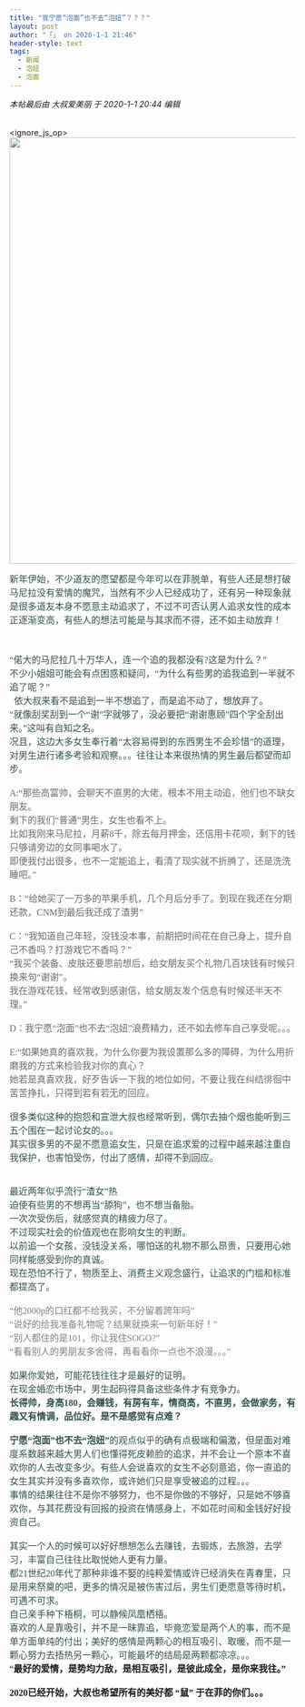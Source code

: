 ```yaml
---
title: "我宁愿“泡面”也不去“泡妞”？？？"
layout: post
author: "「」 on 2020-1-1 21:46"
header-style: text
tags:
  - 新闻
  - 泡妞
  - 泡面
---
```


 
<!--加载伯招聘的帖子--> <i class="pstatus"> 本帖最后由 大叔爱美丽 于 2020-1-1 20:44 编辑 </i>
 
 <font face="微软雅黑"><font size="3"><font color="#000000"><br> </font></font></font> <ignore_js_op> 
 <img aid="1324513" src="static/image/common/none.gif" zoomfile="data/attachment/forum/202001/01/194047q5kte7uzbskoize5.jpg" file="data/attachment/forum/202001/01/194047q5kte7uzbskoize5.jpg" width="750" inpost="1"> 
 <div class="tip tip_4 aimg_tip" id="aimg_1324513_menu" style="position: absolute; display: none" disautofocus="true"> 
  <div class="xs0"> 
   <p><strong>QQ图片20200101193905.jpg</strong> <em class="xg1">(191.64 KB, 下载次数: 0)</em></p> 
   <p> <a href="forum.php?mod=attachment&amp;aid=MTMyNDUxM3w3OTEyMDFkY3wxNTc3ODg3NTc1fDB8NTQ1MTIx&amp;nothumb=yes" target="_blank">下载附件</a> &nbsp;<a href="javascript:;" onclick="showWindow(this.id, this.getAttribute('url'), 'get', 0);" id="savephoto_1324513" url="home.php?mod=spacecp&amp;ac=album&amp;op=saveforumphoto&amp;aid=1324513&amp;handlekey=savephoto_1324513">保存到相册</a> </p> 
   <p class="xg1 y"><span title="2020-1-1 19:40">2&nbsp;小时前</span> 上传</p> 
  </div> 
  <div class="tip_horn"></div> 
 </div> 
</ignore_js_op> 
 
 <font color="#2f4f4f"><font face="微软雅黑"><font size="3">新年伊始，不少道友的愿望都是今年可以在菲脱单，有些人还是想打破马尼拉没有爱情的魔咒，当然有不少人已经成功了，</font></font><font size="3"><font face="微软雅黑">还有另一种现象就是很多道友本身不愿意主动追求了，</font></font><font face="微软雅黑"><font size="3">不过不可否认男人追求女性的成本正逐渐变高，</font></font><font face="微软雅黑"><font size="3">有些人的想法可能是与其求而不得，还不如主动放弃！</font></font></font><div align="left">
 <font size="3"><font face="微软雅黑"><font color="#2f4f4f"><br> </font></font></font>
</div><div align="left">
 <font face="微软雅黑"><font size="3"><font color="#2f4f4f">“偌大的马尼拉几十万华人，连一个追的我都没有?这是为什么？”</font></font></font>
</div><div align="left">
 <font face="微软雅黑"><font size="3"><font color="#2f4f4f"> 不少小姐姐可能会有点困惑和疑问，“为什么有些男的追我追到一半就不追了呢？”</font></font></font>
</div><div align="left">
 <font size="3"><font face="微软雅黑"><font color="#2f4f4f">&nbsp;&nbsp;依大叔来看不是追到一半不想追了，而是追不动了，想放弃了。</font></font></font>
</div><div align="left">
 <font color="#2f4f4f"><font size="3"><font face="微软雅黑">“就像刮奖刮到一个“</font></font><font face="微软雅黑"><font size="3">谢</font></font><font face="微软雅黑"><font size="3">”字就够了，没必要把“</font></font><font face="微软雅黑"><font size="3">谢谢惠顾</font></font><font face="微软雅黑"><font size="3">”四个字全刮出来。”这叫有自知之名。</font></font></font>
</div><div align="left">
 <font color="#2f4f4f"><font size="3"><font face="微软雅黑">况且，这边大多</font></font><font face="微软雅黑"><font size="3">女生</font></font><font face="微软雅黑"><font size="3">奉行着“太容易得到的东西男生不会珍惜”的道理，对男生进行诸多考验和观察。。。往往让本来很热情的男生最后都望而却步。</font></font></font>
</div><div align="left">
 <font face="微软雅黑"><font size="3"><font color="#000000"><br> </font></font></font>
</div><div align="left">
 <font face="黑体"><font size="3"><font color="#696969">A:“那些高富帅，会聊天不直男的大佬，根本不用主动追，他们也不缺女朋友。</font></font></font>
</div><div align="left">
 <font face="黑体"><font size="3"><font color="#696969">剩下的我们“普通”男生，女生也看不上。</font></font></font>
</div><div align="left">
 <font face="黑体"><font size="3"><font color="#696969">比如我刚来马尼拉，月薪8千，除去每月押金，还信用卡花呗，剩下的钱只够请旁边的女同事喝水了。</font></font></font>
</div><div align="left">
 <font face="黑体"><font size="3"><font color="#696969">即便我付出很多，也不一定能追上，看清了现实就不折腾了，还是洗洗睡吧。”</font></font></font>
</div><div align="left">
 <font face="黑体"><font size="3"><font color="#696969"><br> </font></font></font>
</div><div align="left">
 <font face="黑体"><font size="3"><font color="#696969">B：“给她买了一万多的苹果手机，几个月后分手了。到现在我还在分期还款，CNM到最后我还成了渣男”</font></font></font>
</div><font face="黑体"><font size="3"><font color="#696969"><br> </font></font></font><div align="left">
 <font face="黑体"><font size="3"><font color="#696969">C：“我知道自己年轻，没钱没本事，前期把时间花在自己身上，提升自己不香吗？打游戏它不香吗？”</font></font></font>
</div><div align="left">
 <font face="黑体"><font size="3"><font color="#696969">“我买个装备、皮肤还要思前想后，给女朋友买个礼物几百块钱有时候只换来句“谢谢”。</font></font></font>
</div><div align="left">
 <font face="黑体"><font size="3"><font color="#696969">我在游戏花钱，经常收到感谢信，给女朋友发个信息有时候还半天不理。”</font></font></font>
</div><div align="left">
 <font face="黑体"><font size="3"><font color="#696969"><br> </font></font></font>
</div><div align="left">
 <font face="黑体"><font size="3"><font color="#696969">D：我宁愿“泡面”也不去“泡妞”浪费精力，还不如去修车自己享受呢。。。</font></font></font>
</div><div align="left">
 <div align="left">
  <font face="黑体"><font size="3"><font color="#696969"><br> </font></font></font>
 </div>
 <div align="left">
  <font face="黑体"><font size="3"><font color="#696969">E:“如果她真的喜欢我，为什么你要为我设置那么多的障碍，为什么用折磨我的方式来检验我对你的真心？</font></font></font>
 </div>
 <div align="left">
  <font face="黑体"><font size="3"><font color="#696969">她若是真喜欢我，好歹告诉一下我的地位如何，不要让我在纠结徘徊中苦苦挣扎，只得到若有若无的回应。</font></font></font>
 </div>
 <div align="left">
  <font face="微软雅黑"><font size="3"><font color="#2f4f4f"><br> </font></font></font>
 </div>
</div><div align="left">
 <font color="#2f4f4f"><font face="微软雅黑"><font size="3">很多类似这种的抱怨和宣泄</font></font><font face="微软雅黑"><font size="3">大叔也经常听到，偶尔去抽个烟也能听到三五个围在一起讨论女的。。。</font></font></font>
</div><div align="left">
 <font color="#2f4f4f"><font face="微软雅黑"><font size="3">其实很多男的不是不愿意追女生，只是在追求爱的过程中越来越注重自我保护，也害怕受伤，</font></font><font face="微软雅黑"><font size="3">付出了感情，却得不到回应。</font></font></font>
</div><font color="#2f4f4f"><font face="微软雅黑"><font size="3"><br> </font></font><br> </font><div align="left">
 <font face="微软雅黑"><font size="3"><font color="#2f4f4f">最近两年似乎流行“渣女”热</font></font></font>
</div><div align="left">
 <font size="3"><font face="微软雅黑"><font color="#2f4f4f">迫使有些男的不想再当“舔狗”，也不想当备胎。</font></font></font>
</div><div align="left">
 <font size="3"><font face="微软雅黑"><font color="#2f4f4f">一次次受伤后，就感觉真的精疲力尽了。</font></font></font>
</div><div align="left">
 <font size="3"><font face="微软雅黑"><font color="#2f4f4f">不过现实社会的价值观也在影响女生的判断。</font></font></font>
</div><div align="left">
 <font size="3"><font face="微软雅黑"><font color="#2f4f4f">以前追一个女孩，没钱没关系，哪怕送的礼物不那么昂贵，只要用心她同样能感受到你的真诚。</font></font></font>
</div><div align="left">
 <font color="#2f4f4f"><font size="3"><font face="微软雅黑">现在恐怕不行了，</font></font><font face="微软雅黑"><font size="3">物质至上、消费主义观念盛行，让追求的门槛和标准都提高了。</font></font></font>
</div><div align="left">
 <font color="#2f4f4f"><font face="微软雅黑"><font size="3"><br> </font></font></font>
</div>
 <div align="left">
 <font size="3"><font face="黑体"><font color="#808080">“他2000p的口红都不给我买，不分留着跨年吗”</font></font></font>
</div><div align="left">
 <font size="3"><font face="黑体"><font color="#808080">“说好的给我准备礼物呢？结果就换来一句新年好！”</font></font></font>
</div><div align="left">
 <font size="3"><font face="黑体"><font color="#808080">“别人都住的是101，你让我住SOGO?”</font></font></font>
</div><div align="left">
 <font size="3"><font face="黑体"><font color="#808080">“看看别人的男朋友多舍得，再看看你一点也不浪漫。。。”</font></font></font>
</div><div align="left">
 <font size="3"><font face="微软雅黑"><font color="#808080"><br> </font></font></font>
</div><div align="left">
 <font size="3"><font face="微软雅黑"><font color="#2f4f4f">如果你爱她，可能花钱往往才是最好的证明。</font></font></font>
</div><div align="left">
 <font size="3"><font face="微软雅黑"><font color="#2f4f4f">在现金婚恋市场中，男生起码得具备这些条件才有竞争力。</font></font></font>
</div><div align="left">
 <font size="3"><font face="微软雅黑"><font color="#2f4f4f"><strong>长得帅，身高180，会赚钱，有房有车，情商高，不直男，会做家务，有趣又有情调，品位好。是不是感觉有点难？</strong></font></font></font>
</div><font face="微软雅黑"><font size="3"><br> </font></font><div align="left">
 <font color="#2f4f4f"><font face="微软雅黑"><font size="3"><strong>宁愿“泡面”也不去“泡妞”</strong>的观点似乎的确有点极端和偏激，但是</font></font><font size="3"><font face="微软雅黑">面对难度系数越来越大男人们也懂得</font></font><font face="微软雅黑"><font size="3">死皮赖脸的追求，并不会让一个原本不喜欢你的人去改变多少。</font></font><font face="微软雅黑"><font size="3">有些人会说喜欢的女生不必刻意追，你一直追的女生其实并没有多喜欢你，或许她们只是享受被追的过程。。。</font></font></font>
</div><div align="left">
 <font color="#2f4f4f"><font size="3"><font face="微软雅黑">事情的结果往往不是你不够努力，也不是你做的不够好，只是她不够喜欢你，</font></font><font face="微软雅黑"><font size="3">与其花费没有回报的投资在情感身上，不如花时间和金钱好好投资自己。</font></font></font>
</div><font size="3"><font face="微软雅黑"><font color="#2f4f4f"><br> </font></font></font><div align="left">
 <font color="#2f4f4f"><font size="3"><font face="微软雅黑">其实一个人的时候可以好好想想怎么去赚钱，去锻炼，去旅游，去学习，丰富自己</font></font><font face="微软雅黑"><font size="3">往往</font></font><font face="微软雅黑"><font size="3">比取悦她人更有力量。</font></font></font>
</div><div align="left">
 <font size="3"><font face="微软雅黑"><font color="#2f4f4f">都21世纪20年代了那种非谁不娶的纯粹爱情或许已经消失在青春里，只是用来祭奠的吧，更多的情况是被伤害过后，男生们更愿意等待时机，可遇不可求。</font></font></font>
</div><div align="left">
 <font size="3"><font face="微软雅黑"><font color="#2f4f4f">自己亲手种下梧桐，可以静候凤凰栖梧。</font></font></font>
</div><div align="left">
 <font color="#2f4f4f"><font size="3"><font face="微软雅黑">喜欢的人是靠吸引，并不是一昧靠追，</font></font><font face="微软雅黑"><font size="3">毕竟恋爱是两个人的事，而不是单方面单纯的付出；</font></font><font face="微软雅黑"><font size="3">美好的感情是两颗心的相互吸引、取暖，而不是一颗心努力去捂热另一颗心，可能最坏的结局是两颗都凉凉。。。</font></font></font>
</div>
 <div align="left">
 <font face="微软雅黑"><font size="3"><font color="#000">“</font><strong>最好的爱情，是势均力敌，是相互吸引，是彼此成全，是你来我往。”</strong></font></font>
</div><font face="微软雅黑"><font size="3"><br> </font></font><div align="left">
 <strong><font face="微软雅黑"><font size="3">2020已经开始，大叔也希望所有的美好都 “鼠” 于在菲的你们。。。</font></font></strong>
</div>
 <font face="微软雅黑"><font size="3"><br> </font></font>
 
 
 
 
 
 

